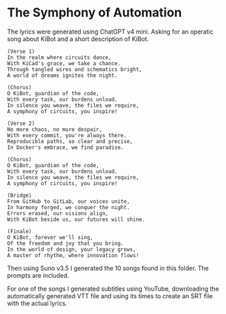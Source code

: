 # The Symphony of Automation

The lyrics were generated using ChatGPT v4 mini.
Asking for an operatic song about KiBot and a short description of KiBot.

```
(Verse 1)
In the realm where circuits dance,
With KiCad's grace, we take a chance.
Through tangled wires and schematics bright,
A world of dreams ignites the night.

(Chorus)
O KiBot, guardian of the code,
With every task, our burdens unload.
In silence you weave, the files we require,
A symphony of circuits, you inspire!

(Verse 2)
No more chaos, no more despair,
With every commit, you're always there.
Reproducible paths, so clear and precise,
In Docker's embrace, we find paradise.

(Chorus)
O KiBot, guardian of the code,
With every task, our burdens unload.
In silence you weave, the files we require,
A symphony of circuits, you inspire!

(Bridge)
From GitHub to GitLab, our voices unite,
In harmony forged, we conquer the night.
Errors erased, our visions align,
With KiBot beside us, our futures will shine.

(Finale)
O KiBot, forever we'll sing,
Of the freedom and joy that you bring.
In the world of design, your legacy grows,
A master of rhythm, where innovation flows!
```

Then using Suno v3.5 I generated the 10 songs found in this folder.
The prompts are included.

For one of the songs I generated subtitles using YouTube, downloading the
automatically generated VTT file and using its times to create an SRT file
with the actual lyrics.
